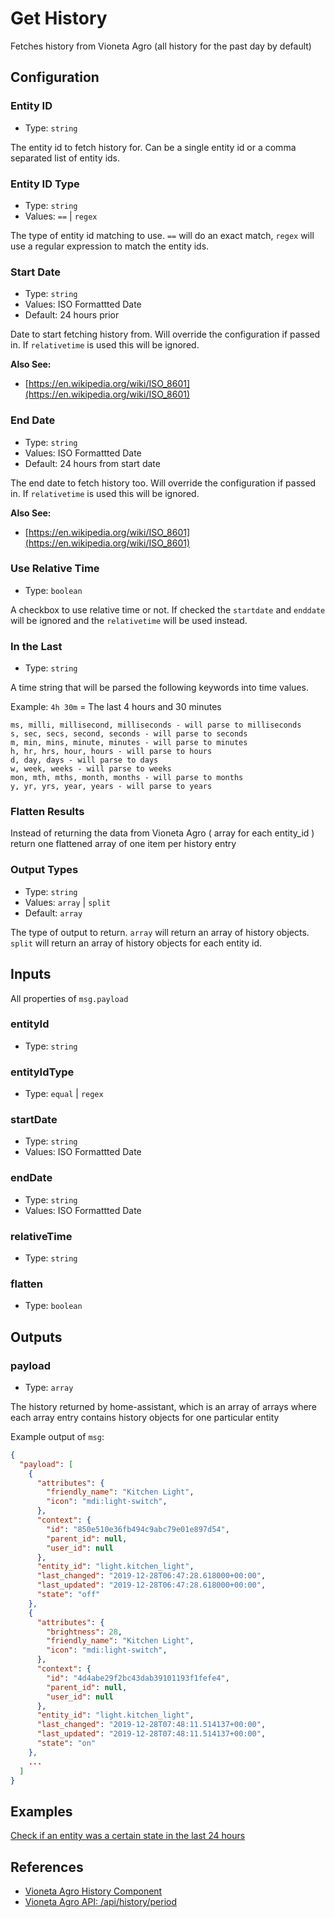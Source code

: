 # Get History

Fetches history from Vioneta Agro (all history for the past day by default)

## Configuration

### Entity ID

- Type: `string`

The entity id to fetch history for. Can be a single entity id or a comma separated list of entity ids.

### Entity ID Type

- Type: `string`
- Values: `==` | `regex`

The type of entity id matching to use. `==` will do an exact match, `regex` will use a regular expression to match the entity ids.

### Start Date

- Type: `string`
- Values: ISO Formattted Date
- Default: 24 hours prior

Date to start fetching history from. Will override the configuration if passed in. If `relativetime` is used this will be ignored.

**Also See:**

- [https://en.wikipedia.org/wiki/ISO_8601](https://en.wikipedia.org/wiki/ISO_8601)

### End Date

- Type: `string`
- Values: ISO Formattted Date
- Default: 24 hours from start date

The end date to fetch history too. Will override the configuration if passed in. If `relativetime` is used this will be ignored.

**Also See:**

- [https://en.wikipedia.org/wiki/ISO_8601](https://en.wikipedia.org/wiki/ISO_8601)

### Use Relative Time

- Type: `boolean`

A checkbox to use relative time or not. If checked the `startdate` and `enddate` will be ignored and the `relativetime` will be used instead.

### In the Last

- Type: `string`

A time string that will be parsed the following keywords into time values.

Example: `4h 30m` = The last 4 hours and 30 minutes

```
ms, milli, millisecond, milliseconds - will parse to milliseconds
s, sec, secs, second, seconds - will parse to seconds
m, min, mins, minute, minutes - will parse to minutes
h, hr, hrs, hour, hours - will parse to hours
d, day, days - will parse to days
w, week, weeks - will parse to weeks
mon, mth, mths, month, months - will parse to months
y, yr, yrs, year, years - will parse to years
```

### Flatten Results

Instead of returning the data from Vioneta Agro ( array for each entity_id ) return one flattened array of one item per history entry

### Output Types

- Type: `string`
- Values: `array` | `split`
- Default: `array`

The type of output to return. `array` will return an array of history objects. `split` will return an array of history objects for each entity id.

## Inputs

All properties of `msg.payload`

### entityId

- Type: `string`

### entityIdType

- Type: `equal` | `regex`

### startDate

- Type: `string`
- Values: ISO Formattted Date

### endDate

- Type: `string`
- Values: ISO Formattted Date

### relativeTime

- Type: `string`

### flatten

- Type: `boolean`

## Outputs

### payload

- Type: `array`

The history returned by home-assistant, which is an array of arrays where each array entry contains history objects for one particular entity

Example output of `msg`:

```json
{
  "payload": [
    {
      "attributes": {
        "friendly_name": "Kitchen Light",
        "icon": "mdi:light-switch",
      },
      "context": {
        "id": "850e510e36fb494c9abc79e01e897d54",
        "parent_id": null,
        "user_id": null
      },
      "entity_id": "light.kitchen_light",
      "last_changed": "2019-12-28T06:47:28.618000+00:00",
      "last_updated": "2019-12-28T06:47:28.618000+00:00",
      "state": "off"
    },
    {
      "attributes": {
        "brightness": 28,
        "friendly_name": "Kitchen Light",
        "icon": "mdi:light-switch",
      },
      "context": {
        "id": "4d4abe29f2bc43dab39101193f1fefe4",
        "parent_id": null,
        "user_id": null
      },
      "entity_id": "light.kitchen_light",
      "last_changed": "2019-12-28T07:48:11.514137+00:00",
      "last_updated": "2019-12-28T07:48:11.514137+00:00",
      "state": "on"
    },
    ...
  ]
}
```

## Examples

[Check if an entity was a certain state in the last 24 hours](../cookbook/check-if-an-entity-was-turned-on-in-the-last-24-hours.md)

## References

- [Vioneta Agro History Component](https://www.vioneta.com/integrations/history)
- [Vioneta Agro API: /api/history/period](https://developers.home-assistant.io/docs/en/external_api_rest.html#get-apihistoryperiodlttimestamp)
